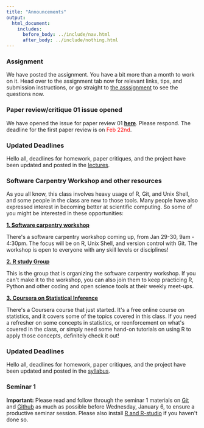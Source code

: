 ```yaml
---
title: "Announcements"
output:
  html_document:
    includes:
      before_body: ../include/nav.html
      after_body: ../include/nothing.html
---
```


### Assignment  
We have posted the assignment. You have a bit more than a month to work on it. Head over to the assignment tab now for relevant links, tips, and submission instructions, or go straight to [the asssignment](http://stat540-ubc.github.io/homework/assignment/homework.html) to see the questions now. 

### Paper review/critique 01 issue opened
We have opened the issue for paper review 01 **[here](https://github.com/STAT540-UBC/Discussion/issues/110)**. Please respond. The deadline for the first paper review is on <font color="red">Feb 22nd</font>. 

### Updated Deadlines

Hello all, deadlines for homework, paper critiques, and the project have been updated and posted in the [lectures](lectures.html).

### Software Carpentry Workshop and other resources 

As you all know, this class involves heavy usage of R, Git, and Unix Shell, and some people in the class are new to those tools. Many people have also expressed interest in becoming better at scientific computing. So some of you might be interested in these opportunities: 

**[1. Software carpentry workshop](http://lmguzman.github.io/2016-01-29-UBC/)** 

There's a software carpentry workshop coming up, from Jan 29-30, 9am - 4:30pm. The focus will be on R, Unix Shell, and version control with Git. The workshop is open to everyone with any skill levels or disciplines!

**[2. R study Group](http://minisciencegirl.github.io/studyGroup/)** 

This is the group that is organizing the software carpentry workshop. If you can't make it to the workshop, you can also join them to keep practicing R, Python and other coding and open science tools at their weekly meet-ups. 

**[3. Coursera on Statistical Inference](https://www.coursera.org/learn/statistical-inference/)** 

There's a Coursera course that just started. It's a free online course on statistics, and it covers some of the topics covered in this class. If you need a refresher on some concepts in statistics, or reenforcement on what's covered in the class, or simply need some hand-on tutorials on using R to apply those concepts, definitely check it out! 


### Updated Deadlines

Hello all, deadlines for homework, paper critiques, and the project have been updated and posted in the [syllabus](syllabus.html). 

### Seminar 1 

**Important:** Please read and follow through the seminar 1 materials on [Git](https://stat545-ubc.github.io/git01_git-install.html) and [Github](http://stat540-ubc.github.io/sm01b_gitIntro-basic-data-exploration.html) as much as possible before Wednesday, January 6, to ensure a productive seminar session. Please also install [R and R-studio](https://www.rstudio.com/products/rstudio/download/) if you haven't done so. 